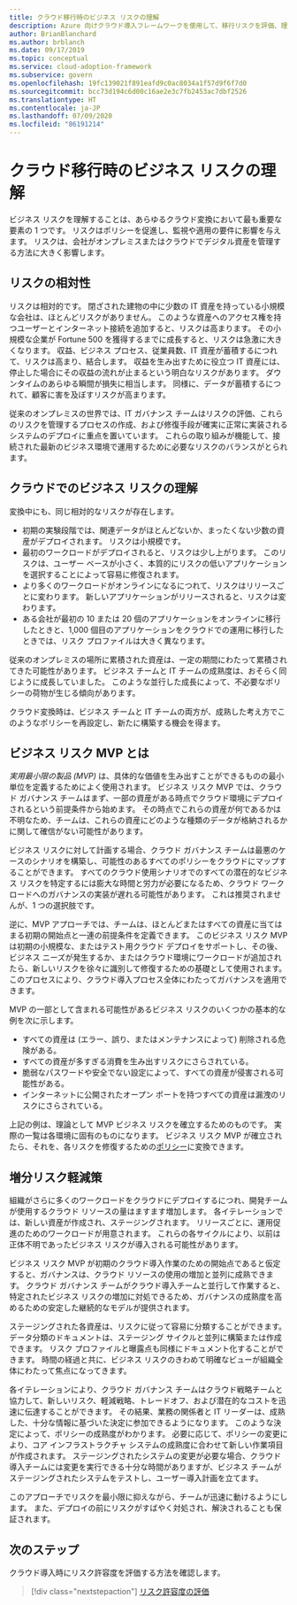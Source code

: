 ```yaml
---
title: クラウド移行時のビジネス リスクの理解
description: Azure 向けクラウド導入フレームワークを使用して、移行リスクを評価、理解、調整、および修復するのに役立つリスク管理プロセスについて説明します。
author: BrianBlanchard
ms.author: brblanch
ms.date: 09/17/2019
ms.topic: conceptual
ms.service: cloud-adoption-framework
ms.subservice: govern
ms.openlocfilehash: 19fc139021f891eafd9c0ac8034a1f57d9f6f7d0
ms.sourcegitcommit: bcc73d194c6d00c16ae2e3c7fb2453ac7dbf2526
ms.translationtype: HT
ms.contentlocale: ja-JP
ms.lasthandoff: 07/09/2020
ms.locfileid: "86191214"
---
```

# <a name="understand-business-risk-during-cloud-migration"></a>クラウド移行時のビジネス リスクの理解

ビジネス リスクを理解することは、あらゆるクラウド変換において最も重要な要素の 1 つです。 リスクはポリシーを促進し、監視や適用の要件に影響を与えます。 リスクは、会社がオンプレミスまたはクラウドでデジタル資産を管理する方法に大きく影響します。

## <a name="relativity-of-risk"></a>リスクの相対性

リスクは相対的です。 閉ざされた建物の中に少数の IT 資産を持っている小規模な会社は、ほとんどリスクがありません。 このような資産へのアクセス権を持つユーザーとインターネット接続を追加すると、リスクは高まります。 その小規模な企業が Fortune 500 を獲得するまでに成長すると、リスクは急激に大きくなります。 収益、ビジネス プロセス、従業員数、IT 資産が蓄積するにつれて、リスクは高まり、結合します。 収益を生み出すために役立つ IT 資産には、停止した場合にその収益の流れが止まるという明白なリスクがあります。 ダウンタイムのあらゆる瞬間が損失に相当します。 同様に、データが蓄積するにつれて、顧客に害を及ぼすリスクが高まります。

従来のオンプレミスの世界では、IT ガバナンス チームはリスクの評価、これらのリスクを管理するプロセスの作成、および修復手段が確実に正常に実装されるシステムのデプロイに重点を置いています。 これらの取り組みが機能して、接続された最新のビジネス環境で運用するために必要なリスクのバランスがとられます。

## <a name="understand-business-risks-in-the-cloud"></a>クラウドでのビジネス リスクの理解

変換中にも、同じ相対的なリスクが存在します。

- 初期の実験段階では、関連データがほとんどないか、まったくない少数の資産がデプロイされます。 リスクは小規模です。
- 最初のワークロードがデプロイされると、リスクは少し上がります。 このリスクは、ユーザー ベースが小さく、本質的にリスクの低いアプリケーションを選択することによって容易に修復されます。
- より多くのワークロードがオンラインになるにつれて、リスクはリリースごとに変わります。 新しいアプリケーションがリリースされると、リスクは変わります。
- ある会社が最初の 10 または 20 個のアプリケーションをオンラインに移行したときと、1,000 個目のアプリケーションをクラウドでの運用に移行したときでは、リスク プロファイルは大きく異なります。

従来のオンプレミスの場所に累積された資産は、一定の期間にわたって累積されてきた可能性があります。 ビジネス チームと IT チームの成熟度は、おそらく同じように成長していました。 このような並行した成長によって、不必要なポリシーの荷物が生じる傾向があります。

クラウド変換時は、ビジネス チームと IT チームの両方が、成熟した考え方でこのようなポリシーを再設定し、新たに構築する機会を得ます。

## <a name="what-is-a-business-risk-mvp"></a>ビジネス リスク MVP とは

_実用最小限の製品 (MVP)_ は、具体的な価値を生み出すことができるものの最小単位を定義するためによく使用されます。 ビジネス リスク MVP では、クラウド ガバナンス チームはまず、一部の資産がある時点でクラウド環境にデプロイされるという前提条件から始めます。 その時点でこれらの資産が何であるかは不明なため、チームは、これらの資産にどのような種類のデータが格納されるかに関して確信がない可能性があります。

ビジネス リスクに対して計画する場合、クラウド ガバナンス チームは最悪のケースのシナリオを構築し、可能性のあるすべてのポリシーをクラウドにマップすることができます。 すべてのクラウド使用シナリオでのすべての潜在的なビジネス リスクを特定するには膨大な時間と労力が必要になるため、クラウド ワークロードへのガバナンスの実装が遅れる可能性があります。 これは推奨されませんが、1 つの選択肢です。

逆に、MVP アプローチでは、チームは、ほとんどまたはすべての資産に当てはまる初期の開始点と一連の前提条件を定義できます。 このビジネス リスク MVP は初期の小規模な、またはテスト用クラウド デプロイをサポートし、その後、ビジネス ニーズが発生するか、またはクラウド環境にワークロードが追加されたら、新しいリスクを徐々に識別して修復するための基礎として使用されます。 このプロセスにより、クラウド導入プロセス全体にわたってガバナンスを適用できます。

MVP の一部として含まれる可能性があるビジネス リスクのいくつかの基本的な例を次に示します。

- すべての資産は (エラー、誤り、またはメンテナンスによって) 削除される危険がある。
- すべての資産が多すぎる消費を生み出すリスクにさらされている。
- 脆弱なパスワードや安全でない設定によって、すべての資産が侵害される可能性がある。
- インターネットに公開されたオープン ポートを持つすべての資産は漏洩のリスクにさらされている。

上記の例は、理論として MVP ビジネス リスクを確立するためのものです。 実際の一覧は各環境に固有のものになります。
ビジネス リスク MVP が確立されたら、それを、各リスクを修復するための[ポリシー](./index.md)に変換できます。

## <a name="incremental-risk-mitigation"></a>増分リスク軽減策

組織がさらに多くのワークロードをクラウドにデプロイするにつれ、開発チームが使用するクラウド リソースの量はますます増加します。 各イテレーションでは、新しい資産が作成され、ステージングされます。 リリースごとに、運用促進のためのワークロードが用意されます。 これらの各サイクルにより、以前は正体不明であったビジネス リスクが導入される可能性があります。

ビジネス リスク MVP が初期のクラウド導入作業のための開始点であると仮定すると、ガバナンスは、クラウド リソースの使用の増加と並列に成熟できます。 クラウド ガバナンス チームがクラウド導入チームと並行して作業すると、特定されたビジネス リスクの増加に対処できるため、ガバナンスの成熟度を高めるための安定した継続的なモデルが提供されます。

ステージングされた各資産は、リスクに従って容易に分類することができます。 データ分類のドキュメントは、ステージング サイクルと並列に構築または作成できます。 リスク プロファイルと曝露点も同様にドキュメント化することができます。 時間の経過と共に、ビジネス リスクのきわめて明確なビューが組織全体にわたって焦点になってきます。

各イテレーションにより、クラウド ガバナンス チームはクラウド戦略チームと協力して、新しいリスク、軽減戦略、トレードオフ、および潜在的なコストを迅速に伝達することができます。 その結果、業務の関係者と IT リーダーは、成熟した、十分な情報に基づいた決定に参加できるようになります。 このような決定によって、ポリシーの成熟度がわかります。 必要に応じて、ポリシーの変更により、コア インフラストラクチャ システムの成熟度に合わせて新しい作業項目が作成されます。 ステージングされたシステムの変更が必要な場合、クラウド導入チームには変更を実行できる十分な時間がありますが、ビジネス チームがステージングされたシステムをテストし、ユーザー導入計画を立てます。

このアプローチでリスクを最小限に抑えながら、チームが迅速に動けるようにします。 また、デプロイの前にリスクがすばやく対処され、解決されることも保証されます。

## <a name="next-steps"></a>次のステップ

クラウド導入時にリスク許容度を評価する方法を確認します。

> [!div class="nextstepaction"]
> [リスク許容度の評価](./risk-tolerance.md)
